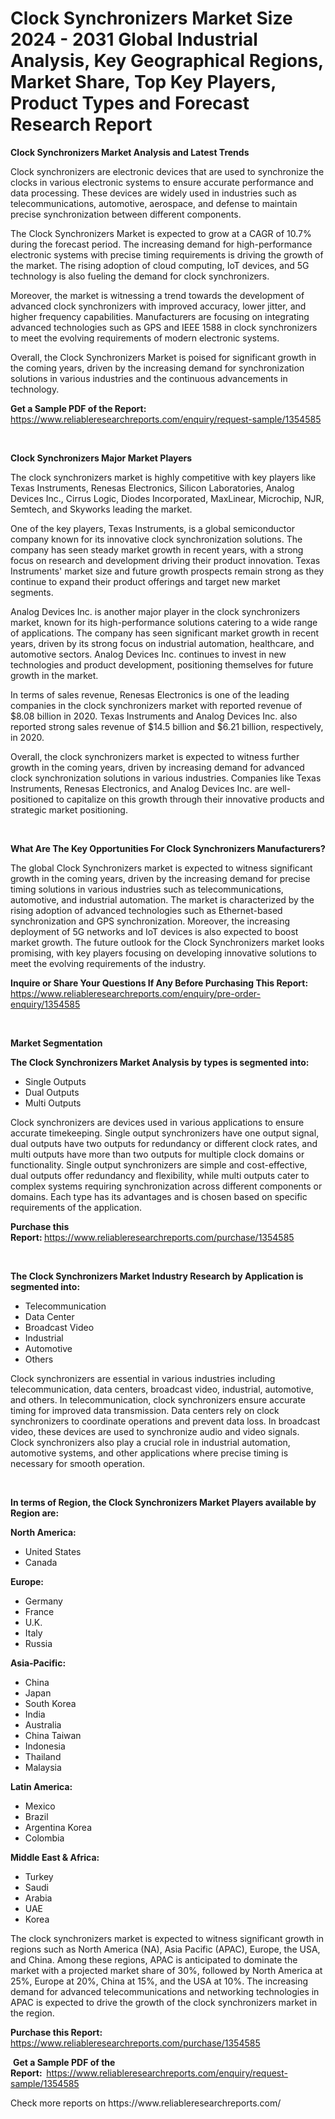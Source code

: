 <p><h1>Clock Synchronizers Market Size 2024 - 2031 Global Industrial Analysis, Key Geographical Regions, Market Share, Top Key Players, Product Types and Forecast Research Report</h1></p><p><strong>Clock Synchronizers Market Analysis and Latest Trends</strong></p>
<p><p>Clock synchronizers are electronic devices that are used to synchronize the clocks in various electronic systems to ensure accurate performance and data processing. These devices are widely used in industries such as telecommunications, automotive, aerospace, and defense to maintain precise synchronization between different components.</p><p>The Clock Synchronizers Market is expected to grow at a CAGR of 10.7% during the forecast period. The increasing demand for high-performance electronic systems with precise timing requirements is driving the growth of the market. The rising adoption of cloud computing, IoT devices, and 5G technology is also fueling the demand for clock synchronizers.</p><p>Moreover, the market is witnessing a trend towards the development of advanced clock synchronizers with improved accuracy, lower jitter, and higher frequency capabilities. Manufacturers are focusing on integrating advanced technologies such as GPS and IEEE 1588 in clock synchronizers to meet the evolving requirements of modern electronic systems.</p><p>Overall, the Clock Synchronizers Market is poised for significant growth in the coming years, driven by the increasing demand for synchronization solutions in various industries and the continuous advancements in technology.</p></p>
<p><strong>Get a Sample PDF of the Report:&nbsp;</strong> <a href="https://www.reliableresearchreports.com/enquiry/request-sample/1354585">https://www.reliableresearchreports.com/enquiry/request-sample/1354585</a></p>
<p>&nbsp;</p>
<p><strong>Clock Synchronizers Major Market Players</strong></p>
<p><p>The clock synchronizers market is highly competitive with key players like Texas Instruments, Renesas Electronics, Silicon Laboratories, Analog Devices Inc., Cirrus Logic, Diodes Incorporated, MaxLinear, Microchip, NJR, Semtech, and Skyworks leading the market.</p><p>One of the key players, Texas Instruments, is a global semiconductor company known for its innovative clock synchronization solutions. The company has seen steady market growth in recent years, with a strong focus on research and development driving their product innovation. Texas Instruments' market size and future growth prospects remain strong as they continue to expand their product offerings and target new market segments.</p><p>Analog Devices Inc. is another major player in the clock synchronizers market, known for its high-performance solutions catering to a wide range of applications. The company has seen significant market growth in recent years, driven by its strong focus on industrial automation, healthcare, and automotive sectors. Analog Devices Inc. continues to invest in new technologies and product development, positioning themselves for future growth in the market.</p><p>In terms of sales revenue, Renesas Electronics is one of the leading companies in the clock synchronizers market with reported revenue of $8.08 billion in 2020. Texas Instruments and Analog Devices Inc. also reported strong sales revenue of $14.5 billion and $6.21 billion, respectively, in 2020.</p><p>Overall, the clock synchronizers market is expected to witness further growth in the coming years, driven by increasing demand for advanced clock synchronization solutions in various industries. Companies like Texas Instruments, Renesas Electronics, and Analog Devices Inc. are well-positioned to capitalize on this growth through their innovative products and strategic market positioning.</p></p>
<p>&nbsp;</p>
<p><strong>What Are The Key Opportunities For Clock Synchronizers Manufacturers?</strong></p>
<p><p>The global Clock Synchronizers market is expected to witness significant growth in the coming years, driven by the increasing demand for precise timing solutions in various industries such as telecommunications, automotive, and industrial automation. The market is characterized by the rising adoption of advanced technologies such as Ethernet-based synchronization and GPS synchronization. Moreover, the increasing deployment of 5G networks and IoT devices is also expected to boost market growth. The future outlook for the Clock Synchronizers market looks promising, with key players focusing on developing innovative solutions to meet the evolving requirements of the industry.</p></p>
<p><strong>Inquire or Share Your Questions If Any Before Purchasing This Report:</strong> <a href="https://www.reliableresearchreports.com/enquiry/pre-order-enquiry/1354585">https://www.reliableresearchreports.com/enquiry/pre-order-enquiry/1354585</a></p>
<p>&nbsp;</p>
<p><strong>Market Segmentation</strong></p>
<p><strong>The Clock Synchronizers Market Analysis by types is segmented into:</strong></p>
<p><ul><li>Single Outputs</li><li>Dual Outputs</li><li>Multi Outputs</li></ul></p>
<p><p>Clock synchronizers are devices used in various applications to ensure accurate timekeeping. Single output synchronizers have one output signal, dual outputs have two outputs for redundancy or different clock rates, and multi outputs have more than two outputs for multiple clock domains or functionality. Single output synchronizers are simple and cost-effective, dual outputs offer redundancy and flexibility, while multi outputs cater to complex systems requiring synchronization across different components or domains. Each type has its advantages and is chosen based on specific requirements of the application.</p></p>
<p><strong>Purchase this Report:&nbsp;</strong><a href="https://www.reliableresearchreports.com/purchase/1354585">https://www.reliableresearchreports.com/purchase/1354585</a></p>
<p>&nbsp;</p>
<p><strong>The Clock Synchronizers Market Industry Research by Application is segmented into:</strong></p>
<p><ul><li>Telecommunication</li><li>Data Center</li><li>Broadcast Video</li><li>Industrial</li><li>Automotive</li><li>Others</li></ul></p>
<p><p>Clock synchronizers are essential in various industries including telecommunication, data centers, broadcast video, industrial, automotive, and others. In telecommunication, clock synchronizers ensure accurate timing for improved data transmission. Data centers rely on clock synchronizers to coordinate operations and prevent data loss. In broadcast video, these devices are used to synchronize audio and video signals. Clock synchronizers also play a crucial role in industrial automation, automotive systems, and other applications where precise timing is necessary for smooth operation.</p></p>
<p>&nbsp;</p>
<p><strong>In terms of Region, the Clock Synchronizers Market Players available by Region are:</strong></p>
<p>
    <p> <strong> North America: </strong>
        <ul>
            <li>United States</li>
            <li>Canada</li>
        </ul>
        </p> 
    <p> <strong> Europe: </strong>
        <ul>
            <li>Germany</li>
            <li>France</li>
            <li>U.K.</li>
            <li>Italy</li>
            <li>Russia</li>
        </ul>
        </p> 
    <p> <strong> Asia-Pacific: </strong>
        <ul>
            <li>China</li>
            <li>Japan</li>
            <li>South Korea</li>
            <li>India</li>
            <li>Australia</li>
            <li>China Taiwan</li>
            <li>Indonesia</li>
            <li>Thailand</li>
            <li>Malaysia</li>
        </ul>
        </p> 
    <p> <strong> Latin America: </strong>
        <ul>
            <li>Mexico</li>
            <li>Brazil</li>
            <li>Argentina Korea</li>
            <li>Colombia</li>
        </ul>
        </p> 
    <p> <strong> Middle East & Africa: </strong>
        <ul>
            <li>Turkey</li>
            <li>Saudi</li>
            <li>Arabia</li>
            <li>UAE</li>
            <li>Korea</li>
        </ul>
    </p>
    </p>
<p><p>The clock synchronizers market is expected to witness significant growth in regions such as North America (NA), Asia Pacific (APAC), Europe, the USA, and China. Among these regions, APAC is anticipated to dominate the market with a projected market share of 30%, followed by North America at 25%, Europe at 20%, China at 15%, and the USA at 10%. The increasing demand for advanced telecommunications and networking technologies in APAC is expected to drive the growth of the clock synchronizers market in the region.</p></p>
<p><strong>Purchase this Report: </strong><a href="https://www.reliableresearchreports.com/purchase/1354585">https://www.reliableresearchreports.com/purchase/1354585</a></p>
<p>&nbsp;<strong>Get a Sample PDF of the Report:&nbsp;&nbsp;</strong><a href="https://www.reliableresearchreports.com/enquiry/request-sample/1354585">https://www.reliableresearchreports.com/enquiry/request-sample/1354585</a></p>
<p><strong></strong></p>
<p>Check more reports on https://www.reliableresearchreports.com/</p>